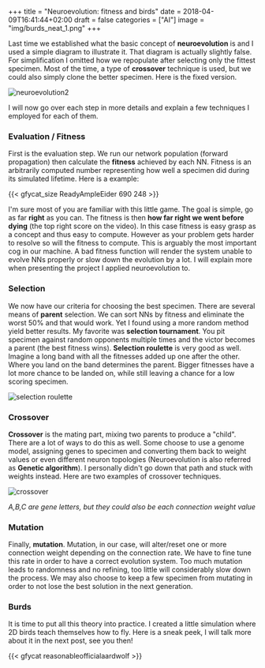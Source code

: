 +++
title = "Neuroevolution: fitness and birds"
date = 2018-04-09T16:41:44+02:00
draft = false
categories = ["AI"]
image = "img/burds_neat_1.png"
+++

Last time we established what the basic concept of **neuroevolution** is and I used a simple diagram to illustrate it.
That diagram is actually slightly false. For simplification I omitted how we repopulate after selecting only the fittest specimen.
Most of the time, a type of **crossover** technique is used, but we could also simply clone the better specimen.
Here is the fixed version.

![neuroevolution2](/img/neuroevolution_2.png "neuroevolution2")

I will now go over each step in more details and explain a few techniques I employed for each of them.

### Evaluation / Fitness

First is the evaluation step. We run our network population (forward propagation) then calculate the **fitness** achieved by each NN.
Fitness is an arbitrarily computed number representing how well a specimen did during its simulated lifetime. Here is a example:

{{< gfycat_size ReadyAmpleEider 690 248 >}}

I'm sure most of you are familiar with this little game. The goal is simple, go as far **right** as you can.
The fitness is then **how far right we went before dying** (the top right score on the video). In this case fitness is easy grasp as a concept and thus easy to compute.
However as your problem gets harder to resolve so will the fitness to compute. This is arguably the most important cog in our machine. A bad fitness function will render the system
unable to evolve NNs properly or slow down the evolution by a lot. I will explain more when presenting the project I applied neuroevolution to.

### Selection

We now have our criteria for choosing the best specimen. There are several means of **parent** selection. We can sort NNs by fitness and eliminate the worst 50% and that would work.
Yet I found using a more random method yield better results. My favorite was **selection tournament**.
You pit specimen against random opponents multiple times and the victor becomes a parent (the best fitness wins). **Selection roulette** is very good as well.
Imagine a long band with all the fitnesses added up one after the other. Where you land on the band determines the parent. Bigger fitnesses have a lot more chance to be landed on,
while still leaving a chance for a low scoring specimen.

![selection roulette](/img/selection_roulette.png "selection roulette")

### Crossover

**Crossover** is the mating part, mixing two parents to produce a "child". There are a lot of ways to do this as well. Some choose to use a genome model, assigning genes to specimen and converting them
back to weight values or even different neuron topologies (Neuroevolution is also referred as **Genetic algorithm**). I personally didn't go down that path and stuck with weights instead.
Here are two examples of crossover techniques.

![crossover](/img/crossover_1.png "crossover")

_A,B,C are gene letters, but they could also be each connection weight value_

### Mutation

Finally, **mutation**. Mutation, in our case, will alter/reset one or more connection weight depending on the connection rate. We have to fine tune this rate in order to have a correct evolution system.
Too much mutation leads to randomness and no refining, too little will considerably slow down the process. We may also choose to keep a few specimen from mutating
in order to not lose the best solution in the next generation.

### Burds

It is time to put all this theory into practice. I created a little simulation where 2D birds teach themselves how to fly. Here is a sneak peek,
I will talk more about it in the next post, see you then!

{{< gfycat reasonableofficialaardwolf >}}

